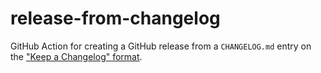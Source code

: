 # release-from-changelog

GitHub Action for creating a GitHub release from a `CHANGELOG.md` entry on the
["Keep a Changelog" format](https://keepachangelog.com/).
